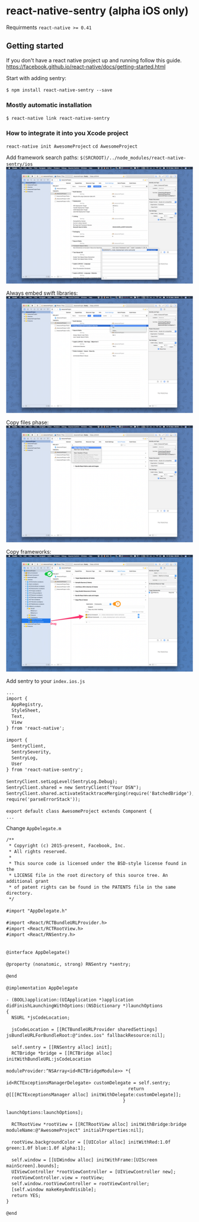 
# react-native-sentry (alpha iOS only)

Requirments `react-native >= 0.41`

## Getting started

If you don't have a react native project up and running follow this guide.
https://facebook.github.io/react-native/docs/getting-started.html

Start with adding sentry:

`$ npm install react-native-sentry --save`

### Mostly automatic installation

`$ react-native link react-native-sentry`

### How to integrate it into you Xcode project

`react-native init AwesomeProject`
`cd AwesomeProject`

Add framework search paths:
`$(SRCROOT)/../node_modules/react-native-sentry/ios`
![Framework Search Paths](assets/framework-search-path.png?raw=1)

Always embed swift libraries:
![Always embed swift libraries](assets/embed-swift.png?raw=1)

Copy files phase:
![Copy files phase](assets/copy-files.png?raw=1)

Copy frameworks:
![Copy frameworks](assets/copy-frameworks.png?raw=1)

Add sentry to your `index.ios.js`

```
...
import {
  AppRegistry,
  StyleSheet,
  Text,
  View
} from 'react-native';

import {
  SentryClient,
  SentrySeverity,
  SentryLog,
  User
} from 'react-native-sentry';

SentryClient.setLogLevel(SentryLog.Debug);
SentryClient.shared = new SentryClient("Your DSN");
SentryClient.shared.activateStacktraceMerging(require('BatchedBridge'), require('parseErrorStack'));

export default class AwesomeProject extends Component {
...
```

Change `AppDelegate.m`

```
/**
 * Copyright (c) 2015-present, Facebook, Inc.
 * All rights reserved.
 *
 * This source code is licensed under the BSD-style license found in the
 * LICENSE file in the root directory of this source tree. An additional grant
 * of patent rights can be found in the PATENTS file in the same directory.
 */

#import "AppDelegate.h"

#import <React/RCTBundleURLProvider.h>
#import <React/RCTRootView.h>
#import <React/RNSentry.h>


@interface AppDelegate()

@property (nonatomic, strong) RNSentry *sentry;

@end

@implementation AppDelegate

- (BOOL)application:(UIApplication *)application didFinishLaunchingWithOptions:(NSDictionary *)launchOptions
{
  NSURL *jsCodeLocation;

  jsCodeLocation = [[RCTBundleURLProvider sharedSettings] jsBundleURLForBundleRoot:@"index.ios" fallbackResource:nil];

  self.sentry = [[RNSentry alloc] init];
  RCTBridge *bridge = [[RCTBridge alloc] initWithBundleURL:jsCodeLocation
                                            moduleProvider:^NSArray<id<RCTBridgeModule>> *{
                                              id<RCTExceptionsManagerDelegate> customDelegate = self.sentry;
                                              return @[[[RCTExceptionsManager alloc] initWithDelegate:customDelegate]];
                                            }
                                             launchOptions:launchOptions];
  
  RCTRootView *rootView = [[RCTRootView alloc] initWithBridge:bridge moduleName:@"AwesomeProject" initialProperties:nil];
  
  rootView.backgroundColor = [[UIColor alloc] initWithRed:1.0f green:1.0f blue:1.0f alpha:1];

  self.window = [[UIWindow alloc] initWithFrame:[UIScreen mainScreen].bounds];
  UIViewController *rootViewController = [UIViewController new];
  rootViewController.view = rootView;
  self.window.rootViewController = rootViewController;
  [self.window makeKeyAndVisible];
  return YES;
}

@end
```
